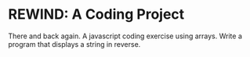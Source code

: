 # REWIND: A Coding Project

There and back again. A javascript coding exercise using arrays. Write a program that displays a string in reverse.
